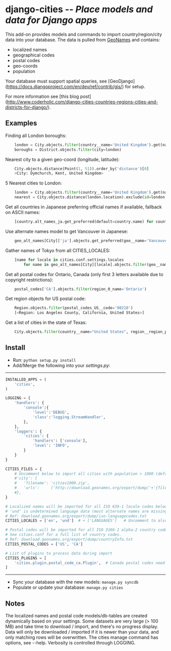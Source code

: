  django-cities -- *Place models and data for Django apps*
=========================================================

This add-on provides models and commands to import country/region/city data into your database.
The data is pulled from [GeoNames](http://www.geonames.org/) and contains:

  - localized names
  - geographical codes
  - postal codes
  - geo-coords
  - population

Your database must support spatial queries, see [GeoDjango]
(https://docs.djangoproject.com/en/dev/ref/contrib/gis/) for setup.

For more information see [this blog post]
(http://www.coderholic.com/django-cities-countries-regions-cities-and-districts-for-django/).


 Examples
--------------------------
Finding all London boroughs:

```python
    london = City.objects.filter(country__name='United Kingdom').get(name='London')
    boroughs = District.objects.filter(city=london)
```

Nearest city to a given geo-coord (longitude, latitude):

```python
    City.objects.distance(Point(1, 51)).order_by('distance')[0]
    <City: Dymchurch, Kent, United Kingdom>
```

5 Nearest cities to London:

```python
    london = City.objects.filter(country__name='United Kingdom').get(name='London')
    nearest = City.objects.distance(london.location).exclude(id=london.id).order_by('distance')[:5]
```

Get all countries in Japanese preferring official names if available, fallback on ASCII names:

```python
    [country.alt_names_ja.get_preferred(default=country.name) for country in Country.objects.all()]
```

Use alternate names model to get Vancouver in Japanese:

```python
    geo_alt_names[City]['ja'].objects.get_preferred(geo__name='Vancouver', default='Vancouver')
```

Gather names of Tokyo from all CITIES_LOCALES:

```python
    [name for locale in cities.conf.settings.locales
        for name in geo_alt_names[City][locale].objects.filter(geo__name='Tokyo')]
```
Get all postal codes for Ontario, Canada (only first 3 letters available due to copyright restrictions):

```python
    postal_codes['CA'].objects.filter(region_0_name='Ontario')
```

Get region objects for US postal code:

```python
    Region.objects.filter(postal_codes_US__code='90210')
    [<Region: Los Angeles County, California, United States>]
```

Get a list of cities in the state of Texas:

```python
    City.objects.filter(country__name="United States", region__region_parent__name="Texas")
```

 Install
--------------------------
- Run: `python setup.py install`
- Add/Merge the following into your *settings.py*:

-----------------------------------------------------------
```python
INSTALLED_APPS = (
    'cities',
)

LOGGING = {
    'handlers': {
        'console':{
            'level':'DEBUG',
            'class':'logging.StreamHandler',
        },
    },
    'loggers': {
        'cities': {
            'handlers': ['console'],
            'level': 'INFO',
        }
    }
}

CITIES_FILES = {
    # Uncomment below to import all cities with population > 1000 (default is > 5000)
    #'city': {
    #   'filename': 'cities1000.zip',
    #   'urls':     ['http://download.geonames.org/export/dump/'+'{filename}']
    #},
}

# Localized names will be imported for all ISO 639-1 locale codes below.
# 'und' is undetermined language data (most alternate names are missing a lang tag).
# Ref: download.geonames.org/export/dump/iso-languagecodes.txt
CITIES_LOCALES = ['en', 'und']  # + ['LANGUAGES']   # Uncomment to also include languages from your settings

# Postal codes will be imported for all ISO 3166-1 alpha-2 country codes below.
# See cities.conf for a full list of country codes.
# Ref: download.geonames.org/export/dump/countryInfo.txt
CITIES_POSTAL_CODES = ['US', 'CA']

# List of plugins to process data during import
CITIES_PLUGINS = [
    'cities.plugin.postal_code_ca.Plugin',  # Canada postal codes need region codes remapped to match geonames
]
```
-----------------------------------------------------------

- Sync your database with the new models: `manage.py syncdb`
- Populate or update your database: `manage.py cities`


 Notes
--------------------------
The localized names and postal code models/db-tables are created dynamically based on your settings.
Some datasets are very large (> 100 MB) and take time to download / import, and there's no progress display.
Data will only be downloaded / imported if it is newer than your data, and only matching rows will be overwritten.
The cities manage command has options, see --help.  Verbosity is controlled through LOGGING.
